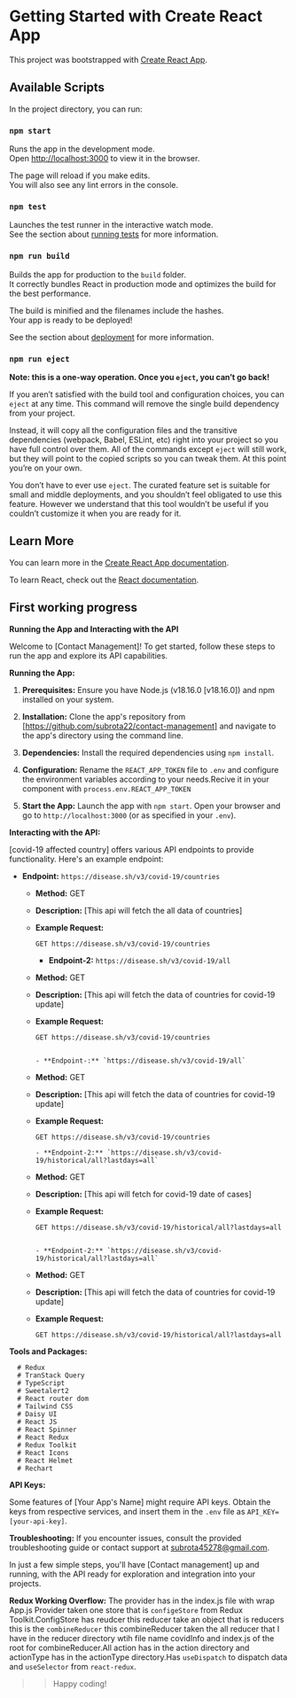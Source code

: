 # Getting Started with Create React App

This project was bootstrapped with [Create React App](https://github.com/facebook/create-react-app).

## Available Scripts

In the project directory, you can run:

### `npm start`

Runs the app in the development mode.\
Open [http://localhost:3000](http://localhost:3000) to view it in the browser.

The page will reload if you make edits.\
You will also see any lint errors in the console.

### `npm test`

Launches the test runner in the interactive watch mode.\
See the section about [running tests](https://facebook.github.io/create-react-app/docs/running-tests) for more information.

### `npm run build`

Builds the app for production to the `build` folder.\
It correctly bundles React in production mode and optimizes the build for the best performance.

The build is minified and the filenames include the hashes.\
Your app is ready to be deployed!

See the section about [deployment](https://facebook.github.io/create-react-app/docs/deployment) for more information.

### `npm run eject`

**Note: this is a one-way operation. Once you `eject`, you can’t go back!**

If you aren’t satisfied with the build tool and configuration choices, you can `eject` at any time. This command will remove the single build dependency from your project.

Instead, it will copy all the configuration files and the transitive dependencies (webpack, Babel, ESLint, etc) right into your project so you have full control over them. All of the commands except `eject` will still work, but they will point to the copied scripts so you can tweak them. At this point you’re on your own.

You don’t have to ever use `eject`. The curated feature set is suitable for small and middle deployments, and you shouldn’t feel obligated to use this feature. However we understand that this tool wouldn’t be useful if you couldn’t customize it when you are ready for it.

## Learn More

You can learn more in the [Create React App documentation](https://facebook.github.io/create-react-app/docs/getting-started).

To learn React, check out the [React documentation](https://reactjs.org/).

## First working progress

**Running the App and Interacting with the API**

Welcome to [Contact Management]! To get started, follow these steps to run the app and explore its API capabilities.

**Running the App:**

1. **Prerequisites:** Ensure you have Node.js (v18.16.0 [v18.16.0]) and npm installed on your system.

2. **Installation:** Clone the app's repository from [https://github.com/subrota22/contact-management] and navigate to the app's directory using the command line.

3. **Dependencies:** Install the required dependencies using `npm install`.

4. **Configuration:** Rename the `REACT_APP_TOKEN` file to `.env` and configure the environment variables according to your needs.Recive it in your component with `process.env.REACT_APP_TOKEN`

5. **Start the App:** Launch the app with `npm start`. Open your browser and go to `http://localhost:3000` (or as specified in your `.env`).

**Interacting with the API:**

[covid-19 affected country] offers various API endpoints to provide functionality. Here's an example endpoint:

- **Endpoint:** `https://disease.sh/v3/covid-19/countries`
  - **Method:** GET
  - **Description:** [This api will fetch the all data of countries]
  - **Example Request:**
    ```
    GET https://disease.sh/v3/covid-19/countries

    ```

    - **Endpoint-2:** `https://disease.sh/v3/covid-19/all`
  - **Method:** GET
  - **Description:** [This api will fetch the data of countries for covid-19 update]
  - **Example Request:**
    ```
    GET https://disease.sh/v3/covid-19/countries


    - **Endpoint-:** `https://disease.sh/v3/covid-19/all`
  - **Method:** GET
  - **Description:** [This api will fetch the data of countries for covid-19 update]
  - **Example Request:**
    ```
    GET https://disease.sh/v3/covid-19/countries

    - **Endpoint-2:** `https://disease.sh/v3/covid-19/historical/all?lastdays=all`
  - **Method:** GET
  - **Description:** [This api will fetch for covid-19 date of cases]
  - **Example Request:**
    ```
    GET https://disease.sh/v3/covid-19/historical/all?lastdays=all


    - **Endpoint-2:** `https://disease.sh/v3/covid-19/historical/all?lastdays=all`
  - **Method:** GET
  - **Description:** [This api will fetch the data of countries for covid-19 update]
  - **Example Request:**
    ```
    GET https://disease.sh/v3/covid-19/historical/all?lastdays=all

**Tools and Packages:**

      # Redux
      # TranStack Query
      # TypeScript
      # Sweetalert2
      # React router dom
      # Tailwind CSS
      # Daisy UI
      # React JS
      # React Spinner
      # React Redux
      # Redux Toolkit
      # React Icons
      # React Helmet
      # Rechart

**API Keys:**

Some features of [Your App's Name] might require API keys. Obtain the keys from respective services, and insert them in the `.env` file as `API_KEY=[your-api-key]`.

**Troubleshooting:** If you encounter issues, consult the provided troubleshooting guide or contact support at [subrota45278@gmail.com](mailto:subrota45278@gmail.com).

In just a few simple steps, you'll have [Contact management] up and running, with the API ready for exploration and integration into your projects.

**Redux Working Overflow:** The provider has in the index.js file with wrap App.js Provider taken
one store that is `configeStore` from  Redux Toolkit.ConfigStore has reudcer this reducer take an object that is reducers this is the `combineReducer` this combineReducer taken the all reducer that I have in the reducer directory wtih file name covidInfo and index.js of the root for combineReducer.All action has in the action directory and actionType has in the actionType directory.Has `useDispatch` to dispatch data and `useSelector` from `react-redux`.

  >> Happy coding!

